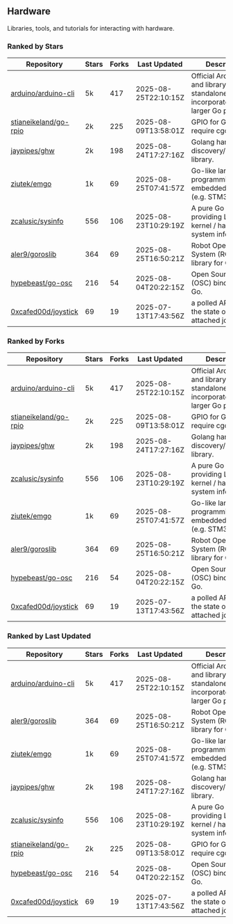 ## Hardware

Libraries, tools, and tutorials for interacting with hardware.

### Ranked by Stars

| Repository | Stars | Forks | Last Updated | Description | 
|------------|-------|-------|--------------|-------------|
| [arduino/arduino-cli](https://github.com/arduino/arduino-cli) | 5k | 417 | 2025-08-25T22:10:15Z |  Official Arduino CLI and library. Can run standalone, or be incorporated into larger Go projects. |
| [stianeikeland/go-rpio](https://github.com/stianeikeland/go-rpio) | 2k | 225 | 2025-08-09T13:58:01Z |  GPIO for Go, doesn't require cgo. |
| [jaypipes/ghw](https://github.com/jaypipes/ghw) | 2k | 198 | 2025-08-24T17:27:16Z |  Golang hardware discovery/inspection library. |
| [ziutek/emgo](https://github.com/ziutek/emgo) | 1k | 69 | 2025-08-25T07:41:57Z |  Go-like language for programming embedded systems (e.g. STM32 MCU). |
| [zcalusic/sysinfo](https://github.com/zcalusic/sysinfo) | 556 | 106 | 2025-08-23T10:29:19Z |  A pure Go library providing Linux OS / kernel / hardware system information. |
| [aler9/goroslib](https://github.com/aler9/goroslib) | 364 | 69 | 2025-08-25T16:50:21Z |  Robot Operating System (ROS) library for Go. |
| [hypebeast/go-osc](https://github.com/hypebeast/go-osc) | 216 | 54 | 2025-08-04T20:22:15Z |  Open Sound Control (OSC) bindings for Go. |
| [0xcafed00d/joystick](https://github.com/0xcafed00d/joystick) | 69 | 19 | 2025-07-13T17:43:56Z |  a polled API to read the state of an attached joystick. |

### Ranked by Forks

| Repository | Stars | Forks | Last Updated | Description | 
|------------|-------|-------|--------------|-------------|
| [arduino/arduino-cli](https://github.com/arduino/arduino-cli) | 5k | 417 | 2025-08-25T22:10:15Z |  Official Arduino CLI and library. Can run standalone, or be incorporated into larger Go projects. |
| [stianeikeland/go-rpio](https://github.com/stianeikeland/go-rpio) | 2k | 225 | 2025-08-09T13:58:01Z |  GPIO for Go, doesn't require cgo. |
| [jaypipes/ghw](https://github.com/jaypipes/ghw) | 2k | 198 | 2025-08-24T17:27:16Z |  Golang hardware discovery/inspection library. |
| [zcalusic/sysinfo](https://github.com/zcalusic/sysinfo) | 556 | 106 | 2025-08-23T10:29:19Z |  A pure Go library providing Linux OS / kernel / hardware system information. |
| [ziutek/emgo](https://github.com/ziutek/emgo) | 1k | 69 | 2025-08-25T07:41:57Z |  Go-like language for programming embedded systems (e.g. STM32 MCU). |
| [aler9/goroslib](https://github.com/aler9/goroslib) | 364 | 69 | 2025-08-25T16:50:21Z |  Robot Operating System (ROS) library for Go. |
| [hypebeast/go-osc](https://github.com/hypebeast/go-osc) | 216 | 54 | 2025-08-04T20:22:15Z |  Open Sound Control (OSC) bindings for Go. |
| [0xcafed00d/joystick](https://github.com/0xcafed00d/joystick) | 69 | 19 | 2025-07-13T17:43:56Z |  a polled API to read the state of an attached joystick. |

### Ranked by Last Updated

| Repository | Stars | Forks | Last Updated | Description | 
|------------|-------|-------|--------------|-------------|
| [arduino/arduino-cli](https://github.com/arduino/arduino-cli) | 5k | 417 | 2025-08-25T22:10:15Z |  Official Arduino CLI and library. Can run standalone, or be incorporated into larger Go projects. |
| [aler9/goroslib](https://github.com/aler9/goroslib) | 364 | 69 | 2025-08-25T16:50:21Z |  Robot Operating System (ROS) library for Go. |
| [ziutek/emgo](https://github.com/ziutek/emgo) | 1k | 69 | 2025-08-25T07:41:57Z |  Go-like language for programming embedded systems (e.g. STM32 MCU). |
| [jaypipes/ghw](https://github.com/jaypipes/ghw) | 2k | 198 | 2025-08-24T17:27:16Z |  Golang hardware discovery/inspection library. |
| [zcalusic/sysinfo](https://github.com/zcalusic/sysinfo) | 556 | 106 | 2025-08-23T10:29:19Z |  A pure Go library providing Linux OS / kernel / hardware system information. |
| [stianeikeland/go-rpio](https://github.com/stianeikeland/go-rpio) | 2k | 225 | 2025-08-09T13:58:01Z |  GPIO for Go, doesn't require cgo. |
| [hypebeast/go-osc](https://github.com/hypebeast/go-osc) | 216 | 54 | 2025-08-04T20:22:15Z |  Open Sound Control (OSC) bindings for Go. |
| [0xcafed00d/joystick](https://github.com/0xcafed00d/joystick) | 69 | 19 | 2025-07-13T17:43:56Z |  a polled API to read the state of an attached joystick. |

